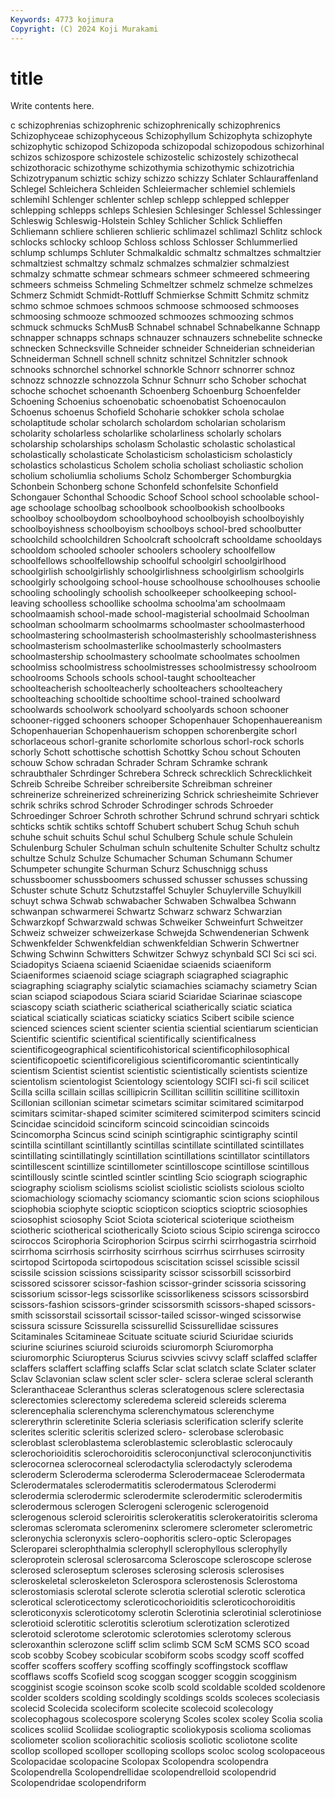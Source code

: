 ```yaml
---
Keywords: 4773 kojimura
Copyright: (C) 2024 Koji Murakami
---
```


# title

Write contents here.



c schizophrenias schizophrenic
schizophrenically schizophrenics Schizophyceae schizophyceous Schizophyllum Schizophyta schizophyte schizophytic schizopod Schizopoda
schizopodal schizopodous schizorhinal schizos schizospore schizostele schizostelic schizostely schizothecal schizothoracic
schizothyme schizothymia schizothymic schizotrichia Schizotrypanum schiztic schizy schizzo schizzy Schlater
Schlauraffenland Schlegel Schleichera Schleiden Schleiermacher schlemiel schlemiels schlemihl Schlenger schlenter
schlep schlepp schlepped schlepper schlepping schlepps schleps Schlesien Schlesinger Schlessel
Schlessinger Schleswig Schleswig-Holstein Schley Schlicher Schlick Schlieffen Schliemann schliere schlieren
schlieric schlimazel schlimazl Schlitz schlock schlocks schlocky schloop Schloss schloss
Schlosser Schlummerlied schlump schlumps Schluter Schmalkaldic schmaltz schmaltzes schmaltzier schmaltziest
schmaltzy schmalz schmalzes schmalzier schmalziest schmalzy schmatte schmear schmears schmeer
schmeered schmeering schmeers schmeiss Schmeling Schmeltzer schmelz schmelze schmelzes Schmerz
Schmidt Schmidt-Rottluff Schmierkse Schmitt Schmitz schmitz schmo schmoe schmoes schmoos
schmoose schmoosed schmooses schmoosing schmooze schmoozed schmoozes schmoozing schmos schmuck
schmucks SchMusB Schnabel schnabel Schnabelkanne Schnapp schnapper schnapps schnaps schnauzer
schnauzers schnebelite schnecke schnecken Schnecksville Schneider schneider Schneiderian schneiderian Schneiderman
Schnell schnell schnitz schnitzel Schnitzler schnook schnooks schnorchel schnorkel schnorkle
Schnorr schnorrer schnoz schnozz schnozzle schnozzola Schnur Schnurr scho Schober
schochat schoche schochet schoenanth Schoenberg Schoenburg Schoenfelder Schoening Schoenius schoenobatic
schoenobatist Schoenocaulon Schoenus schoenus Schofield Schoharie schokker schola scholae scholaptitude
scholar scholarch scholardom scholarian scholarism scholarity scholarless scholarlike scholarliness scholarly
scholars scholarship scholarships scholasm Scholastic scholastic scholastical scholastically scholasticate Scholasticism
scholasticism scholasticly scholastics scholasticus Scholem scholia scholiast scholiastic scholion scholium
scholiumlia scholiums Scholz Schomberger Schomburgkia Schonbein Schonberg schone Schonfeld schonfelsite
Schonfield Schongauer Schonthal Schoodic Schoof School school schoolable school-age schoolage
schoolbag schoolbook schoolbookish schoolbooks schoolboy schoolboydom schoolboyhood schoolboyish schoolboyishly schoolboyishness
schoolboyism schoolboys school-bred schoolbutter schoolchild schoolchildren Schoolcraft schoolcraft schooldame schooldays
schooldom schooled schooler schoolers schoolery schoolfellow schoolfellows schoolfellowship schoolful schoolgirl
schoolgirlhood schoolgirlish schoolgirlishly schoolgirlishness schoolgirlism schoolgirls schoolgirly schoolgoing school-house schoolhouse
schoolhouses schoolie schooling schoolingly schoolish schoolkeeper schoolkeeping school-leaving schoolless schoollike
schoolma schoolma'am schoolmaam schoolmaamish school-made school-magisterial schoolmaid Schoolman schoolman schoolmarm
schoolmarms schoolmaster schoolmasterhood schoolmastering schoolmasterish schoolmasterishly schoolmasterishness schoolmasterism schoolmasterlike schoolmasterly
schoolmasters schoolmastership schoolmastery schoolmate schoolmates schoolmen schoolmiss schoolmistress schoolmistresses schoolmistressy
schoolroom schoolrooms Schools schools school-taught schoolteacher schoolteacherish schoolteacherly schoolteachers schoolteachery
schoolteaching schooltide schooltime school-trained schoolward schoolwards schoolwork schoolyard schoolyards schoon
schooner schooner-rigged schooners schooper Schopenhauer Schopenhauereanism Schopenhauerian Schopenhauerism schoppen schorenbergite
schorl schorlaceous schorl-granite schorlomite schorlous schorl-rock schorls schorly Schott schottische
schottish Schottky Schou schout Schouten schouw Schow schradan Schrader Schram
Schramke schrank schraubthaler Schrdinger Schrebera Schreck schrecklich Schrecklichkeit Schreib Schreibe
Schreiber schreibersite Schreibman schreiner schreinerize schreinerized schreinerizing Schrick schriesheimite Schriever
schrik schriks schrod Schroder Schrodinger schrods Schroeder Schroedinger Schroer Schroth
schrother Schrund schrund schryari schtick schticks schtik schtiks schtoff Schubert
schubert Schug Schuh schuh schuhe schuit schuits Schul schul Schulberg
Schule schule Schulein Schulenburg Schuler Schulman schuln schultenite Schulter Schultz
schultz schultze Schulz Schulze Schumacher Schuman Schumann Schumer Schumpeter schungite
Schurman Schurz Schuschnigg schuss schussboomer schussboomers schussed schusser schusses schussing
Schuster schute Schutz Schutzstaffel Schuyler Schuylerville Schuylkill schuyt schwa Schwab
schwabacher Schwaben Schwalbea Schwann schwanpan schwarmerei Schwartz Schwarz schwarz Schwarzian
Schwarzkopf Schwarzwald schwas Schweiker Schweinfurt Schweitzer Schweiz schweizer schweizerkase Schwejda
Schwendenerian Schwenk Schwenkfelder Schwenkfeldian schwenkfeldian Schwerin Schwertner Schwing Schwinn Schwitters
Schwitzer Schwyz schynbald SCI Sci sci sci. Sciadopitys Sciaena sciaenid
Sciaenidae sciaenids sciaeniform Sciaeniformes sciaenoid sciage sciagraph sciagraphed sciagraphic sciagraphing
sciagraphy scialytic sciamachies sciamachy sciametry Scian scian sciapod sciapodous Sciara
sciarid Sciaridae Sciarinae sciascope sciascopy sciath sciatheric sciatherical sciatherically sciatic
sciatica sciatical sciatically sciaticas sciaticky sciatics Scibert scibile science scienced
sciences scient scienter scientia sciential scientiarum scientician Scientific scientific scientifical
scientifically scientificalness scientificogeographical scientificohistorical scientificophilosophical scientificopoetic scientificoreligious scientificoromantic scientintically scientism
Scientist scientist scientistic scientistically scientists scientize scientolism scientologist Scientology scientology
SCIFI sci-fi scil scilicet Scilla scilla scillain scillas scillipicrin Scillitan
scillitin scillitine scillitoxin Scillonian scillonian scimetar scimetars scimitar scimitared scimitarpod
scimitars scimitar-shaped scimiter scimitered scimiterpod scimiters scincid Scincidae scincidoid scinciform
scincoid scincoidian scincoids Scincomorpha Scincus scind sciniph scintigraphic scintigraphy scintil
scintilla scintillant scintillantly scintillas scintillate scintillated scintillates scintillating scintillatingly scintillation
scintillations scintillator scintillators scintillescent scintillize scintillometer scintilloscope scintillose scintillous scintillously
scintle scintled scintler scintling Scio sciograph sciographic sciography sciolism sciolisms
sciolist sciolistic sciolists sciolous sciolto sciomachiology sciomachy sciomancy sciomantic scion
scions sciophilous sciophobia sciophyte scioptic sciopticon scioptics scioptric sciosophies sciosophist
sciosophy Sciot Sciota scioterical scioterique sciotheism sciotheric sciotherical sciotherically Scioto
scious Scipio scirenga scirocco sciroccos Scirophoria Scirophorion Scirpus scirrhi scirrhogastria
scirrhoid scirrhoma scirrhosis scirrhosity scirrhous scirrhus scirrhuses scirrosity scirtopod Scirtopoda
scirtopodous sciscitation scissel scissible scissil scissile scission scissions scissiparity scissor
scissorbill scissorbird scissored scissorer scissor-fashion scissor-grinder scissoria scissoring scissorium scissor-legs
scissorlike scissorlikeness scissors scissorsbird scissors-fashion scissors-grinder scissorsmith scissors-shaped scissors-smith scissorstail
scissortail scissor-tailed scissor-winged scissorwise scissura scissure Scissurella scissurellid Scissurellidae scissures
Scitaminales Scitamineae Scituate scituate sciurid Sciuridae sciurids sciurine sciurines sciuroid
sciuroids sciuromorph Sciuromorpha sciuromorphic Sciuropterus Sciurus scivvies scivvy sclaff sclaffed
sclaffer sclaffers sclaffert sclaffing sclaffs Sclar sclat sclatch sclate Sclater
sclater Sclav Sclavonian sclaw sclent scler scler- sclera sclerae scleral
scleranth Scleranthaceae Scleranthus scleras scleratogenous sclere sclerectasia sclerectomies sclerectomy scleredema
sclereid sclereids sclerema sclerencephalia sclerenchyma sclerenchymatous sclerenchyme sclererythrin scleretinite Scleria
scleriasis sclerification sclerify sclerite sclerites scleritic scleritis sclerized sclero- sclerobase
sclerobasic scleroblast scleroblastema scleroblastemic scleroblastic sclerocauly sclerochorioiditis sclerochoroiditis scleroconjunctival scleroconjunctivitis
sclerocornea sclerocorneal sclerodactylia sclerodactyly sclerodema scleroderm Scleroderma scleroderma Sclerodermaceae Sclerodermata
Sclerodermatales sclerodermatitis sclerodermatous Sclerodermi sclerodermia sclerodermic sclerodermite sclerodermitic sclerodermitis sclerodermous
sclerogen Sclerogeni sclerogenic sclerogenoid sclerogenous scleroid scleroiritis sclerokeratitis sclerokeratoiritis scleroma
scleromas scleromata scleromeninx scleromere sclerometer sclerometric scleronychia scleronyxis sclero-oophoritis sclero-optic
Scleropages Scleroparei sclerophthalmia sclerophyll sclerophyllous sclerophylly scleroprotein sclerosal sclerosarcoma Scleroscope
scleroscope sclerose sclerosed scleroseptum scleroses sclerosing sclerosis sclerosises scleroskeletal scleroskeleton
Sclerospora sclerostenosis Sclerostoma sclerostomiasis sclerotal sclerote sclerotia sclerotial sclerotic sclerotica
sclerotical scleroticectomy scleroticochorioiditis scleroticochoroiditis scleroticonyxis scleroticotomy sclerotin Sclerotinia sclerotinial sclerotiniose
sclerotioid sclerotitic sclerotitis sclerotium sclerotization sclerotized sclerotoid sclerotome sclerotomic sclerotomies
sclerotomy sclerous scleroxanthin sclerozone scliff sclim sclimb SCM ScM SCMS
SCO scoad scob scobby Scobey scobicular scobiform scobs scodgy scoff
scoffed scoffer scoffers scoffery scoffing scoffingly scoffingstock scofflaw scofflaws scoffs
Scofield scog scoggan scogger scoggin scogginism scogginist scogie scoinson scoke
scolb scold scoldable scolded scoldenore scolder scolders scolding scoldingly scoldings
scolds scoleces scoleciasis scolecid Scolecida scoleciform scolecite scolecoid scolecology scolecophagous
scolecospore scoleryng Scoles scolex scoley Scolia scolia scolices scoliid Scoliidae
scoliograptic scoliokyposis scolioma scoliomas scoliometer scolion scoliorachitic scoliosis scoliotic scoliotone
scolite scollop scolloped scolloper scolloping scollops scoloc scolog scolopaceous Scolopacidae
scolopacine Scolopax Scolopendra scolopendra Scolopendrella Scolopendrellidae scolopendrelloid scolopendrid Scolopendridae scolopendriform
